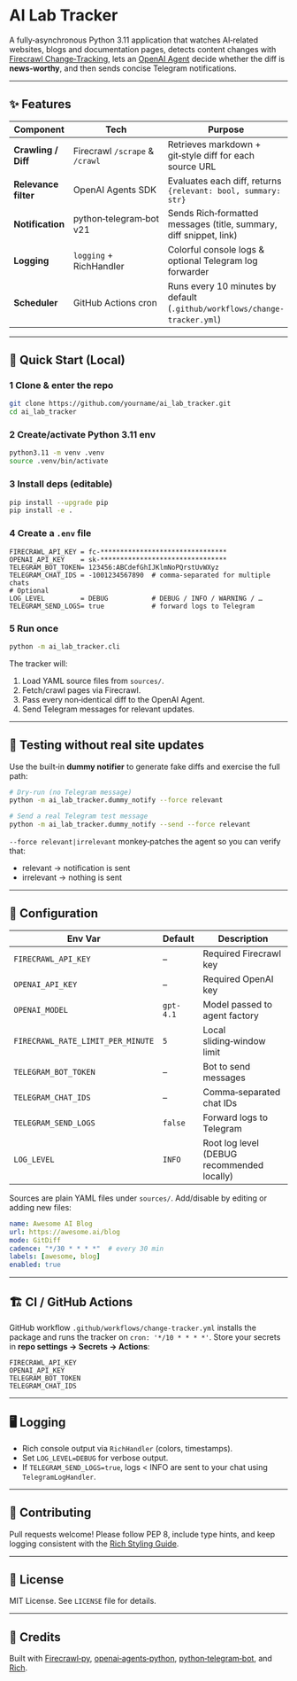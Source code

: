# AI Lab Tracker

A fully‑asynchronous Python 3.11 application that watches AI‑related websites, blogs and documentation pages, detects content changes with [Firecrawl Change‑Tracking](https://docs.firecrawl.dev/features/change-tracking), lets an [OpenAI Agent](https://openai.github.io/openai-agents-python/) decide whether the diff is **news‑worthy**, and then sends concise Telegram notifications.

---

## ✨ Features

| Component | Tech | Purpose |
|-----------|------|---------|
| **Crawling / Diff** | Firecrawl `/scrape` & `/crawl` | Retrieves markdown + git‑style diff for each source URL |
| **Relevance filter** | OpenAI Agents SDK | Evaluates each diff, returns `{relevant: bool, summary: str}` |
| **Notification** | python‑telegram‑bot v21 | Sends Rich‑formatted messages (title, summary, diff snippet, link) |
| **Logging** | `logging` + RichHandler | Colorful console logs & optional Telegram log forwarder |
| **Scheduler** | GitHub Actions cron | Runs every 10 minutes by default (`.github/workflows/change-tracker.yml`) |

---

## 🚀 Quick Start (Local)

### 1 Clone & enter the repo
```bash
git clone https://github.com/yourname/ai_lab_tracker.git
cd ai_lab_tracker
```

### 2 Create/activate Python 3.11 env
```bash
python3.11 -m venv .venv
source .venv/bin/activate
```

### 3 Install deps (editable)
```bash
pip install --upgrade pip
pip install -e .
```

### 4 Create a `.env` file
```env
FIRECRAWL_API_KEY = fc‑********************************
OPENAI_API_KEY    = sk‑********************************
TELEGRAM_BOT_TOKEN= 123456:ABCdefGhIJKlmNoPQrstUvWXyz
TELEGRAM_CHAT_IDS = -1001234567890  # comma‑separated for multiple chats
# Optional
LOG_LEVEL         = DEBUG           # DEBUG / INFO / WARNING / …
TELEGRAM_SEND_LOGS= true            # forward logs to Telegram
```

### 5 Run once
```bash
python -m ai_lab_tracker.cli
```
The tracker will:
1. Load YAML source files from `sources/`.
2. Fetch/crawl pages via Firecrawl.
3. Pass every non‑identical diff to the OpenAI Agent.
4. Send Telegram messages for relevant updates.

---

## 🧪 Testing without real site updates

Use the built‑in **dummy notifier** to generate fake diffs and exercise the full path:

```bash
# Dry‑run (no Telegram message)
python -m ai_lab_tracker.dummy_notify --force relevant

# Send a real Telegram test message
python -m ai_lab_tracker.dummy_notify --send --force relevant
```
`--force relevant|irrelevant` monkey‑patches the agent so you can verify that:
* relevant → notification is sent
* irrelevant → nothing is sent

---

## 🔧 Configuration

| Env Var | Default | Description |
|---------|---------|-------------|
| `FIRECRAWL_API_KEY` | – | Required Firecrawl key |
| `OPENAI_API_KEY` | – | Required OpenAI key |
| `OPENAI_MODEL` | `gpt-4.1` | Model passed to agent factory |
| `FIRECRAWL_RATE_LIMIT_PER_MINUTE` | `5` | Local sliding‑window limit |
| `TELEGRAM_BOT_TOKEN` | – | Bot to send messages |
| `TELEGRAM_CHAT_IDS` | – | Comma‑separated chat IDs |
| `TELEGRAM_SEND_LOGS` | `false` | Forward logs to Telegram |
| `LOG_LEVEL` | `INFO` | Root log level (DEBUG recommended locally) |

Sources are plain YAML files under `sources/`. Add/disable by editing or adding new files:
```yaml
name: Awesome AI Blog
url: https://awesome.ai/blog
mode: GitDiff
cadence: "*/30 * * * *"  # every 30 min
labels: [awesome, blog]
enabled: true
```


---

## 🏗️ CI / GitHub Actions
GitHub workflow `.github/workflows/change-tracker.yml` installs the package and runs the tracker on `cron: '*/10 * * * *'`. Store your secrets in **repo settings → Secrets → Actions**:
```
FIRECRAWL_API_KEY
OPENAI_API_KEY
TELEGRAM_BOT_TOKEN
TELEGRAM_CHAT_IDS
```

---

## 🖥️ Logging
* Rich console output via `RichHandler` (colors, timestamps).  
* Set `LOG_LEVEL=DEBUG` for verbose output.  
* If `TELEGRAM_SEND_LOGS=true`, logs < INFO are sent to your chat using `TelegramLogHandler`.

---

## 🤝 Contributing
Pull requests welcome!  Please follow PEP 8, include type hints, and keep logging consistent with the [Rich Styling Guide](./rich-library.mdc).

---

## 📜 License
MIT License.  See `LICENSE` file for details.

---

## 🙏 Credits
Built with [Firecrawl‑py](https://pypi.org/project/firecrawl-py/), [openai‑agents‑python](https://github.com/openai/openai-agents-python), [python‑telegram‑bot](https://python-telegram-bot.org/), and [Rich](https://rich.readthedocs.io/). 
